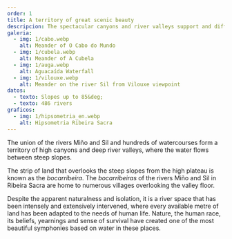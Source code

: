 ```yaml
---
order: 1
title: A territory of great scenic beauty
descripcion: The spectacular canyons and river valleys support and differentiate the Ribeira Sacra waterscape. The deep, spectacular and successive meanders are its emblem.
galeria:
  - img: 1/cabo.webp
    alt: Meander of O Cabo do Mundo
  - img: 1/cubela.webp
    alt: Meander of A Cubela
  - img: 1/auga.webp
    alt: Aguacaída Waterfall
  - img: 1/vilouxe.webp
    alt: Meander on the river Sil from Vilouxe viewpoint
datos:
  - texto: Slopes up to 85&deg;
  - texto: 486 rivers
graficos:
  - img: 1/hipsometria_en.webp
    alt: Hipsometria Ribeira Sacra
---
```


The union of the rivers Miño and Sil and hundreds of watercourses form a territory of high canyons and deep river valleys, where the water flows between steep slopes.

The strip of land that overlooks the steep slopes from the high plateau is known as the _bocarribeira_. The _bocarribeiras_ of the rivers Miño and Sil in Ribeira Sacra are home to numerous villages overlooking the valley floor.

Despite the apparent naturalness and isolation, it is a river space that has been intensely and extensively intervened, where every available metre of land has been adapted to the needs of human life. Nature, the human race, its beliefs, yearnings and sense of survival have created one of the most beautiful symphonies based on water in these places.
